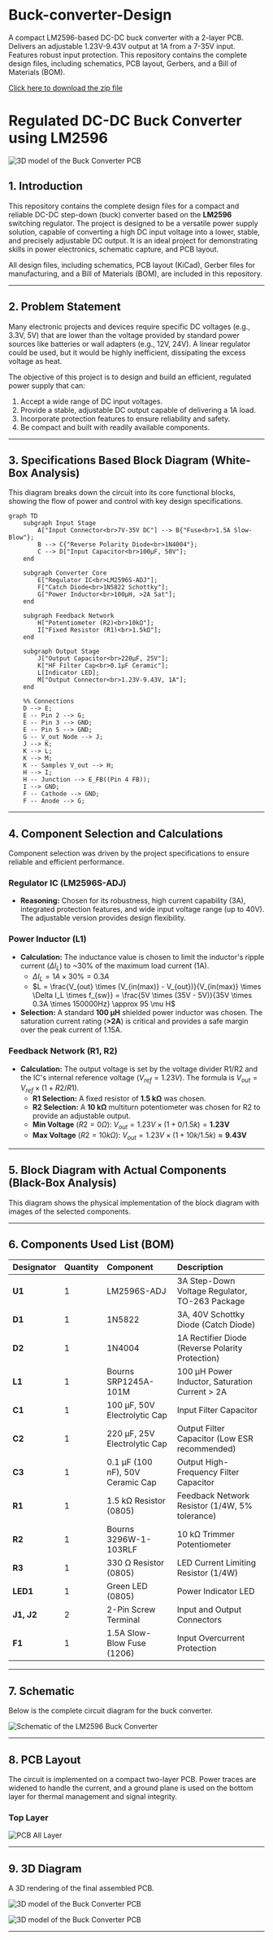 # Buck-converter-Design
A compact LM2596-based DC-DC buck converter with a 2-layer PCB. Delivers an adjustable 1.23V-9.43V output at 1A from a 7-35V input. Features robust input protection. This repository contains the complete design files, including schematics, PCB layout, Gerbers, and a Bill of Materials (BOM).

[Click here to download the zip file](https://media.githubusercontent.com/media/ShravanaHS/Buck-converter-Design/main/buck_converter.zip)
# Regulated DC-DC Buck Converter using LM2596

![3D model of the Buck Converter PCB](https://github.com/ShravanaHS/Buck-converter-Design/blob/main/images/3dd.png) 

## 1. Introduction

This repository contains the complete design files for a compact and reliable DC-DC step-down (buck) converter based on the **LM2596** switching regulator. The project is designed to be a versatile power supply solution, capable of converting a high DC input voltage into a lower, stable, and precisely adjustable DC output. It is an ideal project for demonstrating skills in power electronics, schematic capture, and PCB layout.

All design files, including schematics, PCB layout (KiCad), Gerber files for manufacturing, and a Bill of Materials (BOM), are included in this repository.

---

## 2. Problem Statement

Many electronic projects and devices require specific DC voltages (e.g., 3.3V, 5V) that are lower than the voltage provided by standard power sources like batteries or wall adapters (e.g., 12V, 24V). A linear regulator could be used, but it would be highly inefficient, dissipating the excess voltage as heat.

The objective of this project is to design and build an efficient, regulated power supply that can:
1.  Accept a wide range of DC input voltages.
2.  Provide a stable, adjustable DC output capable of delivering a 1A load.
3.  Incorporate protection features to ensure reliability and safety.
4.  Be compact and built with readily available components.

---

## 3. Specifications Based Block Diagram (White-Box Analysis)

This diagram breaks down the circuit into its core functional blocks, showing the flow of power and control with key design specifications.
```mermaid
graph TD
    subgraph Input Stage
        A["Input Connector<br>7V-35V DC"] --> B{"Fuse<br>1.5A Slow-Blow"};
        B --> C{"Reverse Polarity Diode<br>1N4004"};
        C --> D["Input Capacitor<br>100µF, 50V"];
    end

    subgraph Converter Core
        E["Regulator IC<br>LM2596S-ADJ"];
        F["Catch Diode<br>1N5822 Schottky"];
        G["Power Inductor<br>100µH, >2A Sat"];
    end

    subgraph Feedback Network
        H["Potentiometer (R2)<br>10kΩ"];
        I["Fixed Resistor (R1)<br>1.5kΩ"];
    end

    subgraph Output Stage
        J["Output Capacitor<br>220µF, 25V"];
        K["HF Filter Cap<br>0.1µF Ceramic"];
        L[Indicator LED];
        M["Output Connector<br>1.23V-9.43V, 1A"];
    end

    %% Connections
    D --> E;
    E -- Pin 2 --> G;
    E -- Pin 3 --> GND;
    E -- Pin 5 --> GND;
    G -- V_out Node --> J;
    J --> K;
    K --> L;
    K --> M;
    K -- Samples V_out --> H;
    H --> I;
    H -- Junction --> E_FB((Pin 4 FB));
    I --> GND;
    F -- Cathode --> GND;
    F -- Anode --> G;
```
---

## 4. Component Selection and Calculations

Component selection was driven by the project specifications to ensure reliable and efficient performance.

### **Regulator IC (LM2596S-ADJ)**
* **Reasoning:** Chosen for its robustness, high current capability (3A), integrated protection features, and wide input voltage range (up to 40V). The adjustable version provides design flexibility.

### **Power Inductor (L1)**
* **Calculation:** The inductance value is chosen to limit the inductor's ripple current ($\Delta I_L$) to ~30% of the maximum load current (1A).
    * $\Delta I_L = 1A \times 30\% = 0.3A$
    * $L = \frac{V_{out} \times (V_{in(max)} - V_{out})}{V_{in(max)} \times \Delta I_L \times f_{sw}} = \frac{5V \times (35V - 5V)}{35V \times 0.3A \times 150000Hz} \approx 95 \mu H$
* **Selection:** A standard **100 µH** shielded power inductor was chosen. The saturation current rating (**>2A**) is critical and provides a safe margin over the peak current of 1.15A.

### **Feedback Network (R1, R2)**
* **Calculation:** The output voltage is set by the voltage divider R1/R2 and the IC's internal reference voltage ($V_{ref} = 1.23V$). The formula is $V_{out} = V_{ref} \times (1 + R2/R1)$.
    * **R1 Selection:** A fixed resistor of **1.5 kΩ** was chosen.
    * **R2 Selection:** A **10 kΩ** multiturn potentiometer was chosen for R2 to provide an adjustable output.
    * **Min Voltage** ($R2=0\Omega$): $V_{out} = 1.23V \times (1 + 0/1.5k) = \textbf{1.23V}$
    * **Max Voltage** ($R2=10k\Omega$): $V_{out} = 1.23V \times (1 + 10k/1.5k) \approx \textbf{9.43V}$

---

## 5. Block Diagram with Actual Components (Black-Box Analysis)

This diagram shows the physical implementation of the block diagram with images of the selected components.



---

## 6. Components Used List (BOM)

| Designator | Quantity | Component                       | Description                                                     |
| :--------- | :------- | :------------------------------ | :-------------------------------------------------------------- |
| **U1** | 1        | LM2596S-ADJ                     | 3A Step-Down Voltage Regulator, TO-263 Package                  |
| **D1** | 1        | 1N5822                          | 3A, 40V Schottky Diode (Catch Diode)                            |
| **D2** | 1        | 1N4004                          | 1A Rectifier Diode (Reverse Polarity Protection)                |
| **L1** | 1        | Bourns SRP1245A-101M            | 100 µH Power Inductor, Saturation Current > 2A                  |
| **C1** | 1        | 100 µF, 50V Electrolytic Cap    | Input Filter Capacitor                                          |
| **C2** | 1        | 220 µF, 25V Electrolytic Cap    | Output Filter Capacitor (Low ESR recommended)                   |
| **C3** | 1        | 0.1 µF (100 nF), 50V Ceramic Cap| Output High-Frequency Filter Capacitor                       |
| **R1** | 1        | 1.5 kΩ Resistor (0805)          | Feedback Network Resistor (1/4W, 5% tolerance)                  |
| **R2** | 1        | Bourns 3296W-1-103RLF           | 10 kΩ Trimmer Potentiometer                                     |
| **R3** | 1        | 330 Ω Resistor (0805)           | LED Current Limiting Resistor (1/4W)                            |
| **LED1** | 1        | Green LED (0805)                | Power Indicator LED                                             |
| **J1, J2** | 2        | 2-Pin Screw Terminal            | Input and Output Connectors                                     |
| **F1** | 1        | 1.5A Slow-Blow Fuse (1206)      | Input Overcurrent Protection                                    |

---

## 7. Schematic

Below is the complete circuit diagram for the buck converter.

![Schematic of the LM2596 Buck Converter](https://github.com/ShravanaHS/Buck-converter-Design/blob/main/images/schematic.png) 

---

## 8. PCB Layout

The circuit is implemented on a compact two-layer PCB. Power traces are widened to handle the current, and a ground plane is used on the bottom layer for thermal management and signal integrity.

### Top Layer
![PCB All Layer](https://github.com/ShravanaHS/Buck-converter-Design/blob/main/images/layout.png) 

---

## 9. 3D Diagram

A 3D rendering of the final assembled PCB.

![3D model of the Buck Converter PCB](https://github.com/ShravanaHS/Buck-converter-Design/blob/main/images/3df.png) 

![3D model of the Buck Converter PCB](https://github.com/ShravanaHS/Buck-converter-Design/blob/main/images/3db.png) 




---


